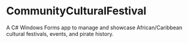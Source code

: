 # CommunityCulturalFestival
A C# Windows Forms app to manage and showcase African/Caribbean cultural festivals, events, and pirate history.
